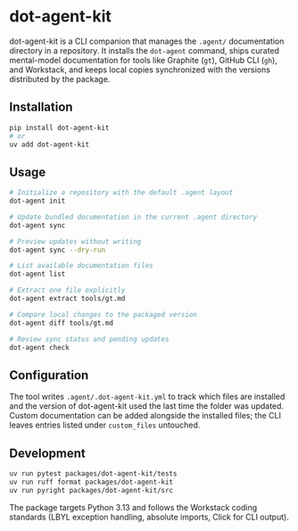 # dot-agent-kit

dot-agent-kit is a CLI companion that manages the `.agent/` documentation directory in a repository. It installs the `dot-agent` command, ships curated mental-model documentation for tools like Graphite (`gt`), GitHub CLI (`gh`), and Workstack, and keeps local copies synchronized with the versions distributed by the package.

## Installation

```bash
pip install dot-agent-kit
# or
uv add dot-agent-kit
```

## Usage

```bash
# Initialize a repository with the default .agent layout
dot-agent init

# Update bundled documentation in the current .agent directory
dot-agent sync

# Preview updates without writing
dot-agent sync --dry-run

# List available documentation files
dot-agent list

# Extract one file explicitly
dot-agent extract tools/gt.md

# Compare local changes to the packaged version
dot-agent diff tools/gt.md

# Review sync status and pending updates
dot-agent check
```

## Configuration

The tool writes `.agent/.dot-agent-kit.yml` to track which files are installed and the version of dot-agent-kit used the last time the folder was updated. Custom documentation can be added alongside the installed files; the CLI leaves entries listed under `custom_files` untouched.

## Development

```bash
uv run pytest packages/dot-agent-kit/tests
uv run ruff format packages/dot-agent-kit
uv run pyright packages/dot-agent-kit/src
```

The package targets Python 3.13 and follows the Workstack coding standards (LBYL exception handling, absolute imports, Click for CLI output).
